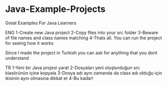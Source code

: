 # Java-Example-Projects
Great Examples For Java Learners

ENG
1-Create new Java project
2-Copy files into your src folder
3-Beware of file names and class names matching
4-Thats all. You can run the project for seeing how it works

Since I made the project in Turkish you can ask for anything that you dont understand

TR
1-Yeni bir Java projesi yarat
2-Dosyaları yeni oluşturduğun src klasörünün içine kopyala
3-Dosya adı aynı zamanda da class adı olduğu için ikisinin aynı olmasına dikkat et
4-Bu kadar! 
